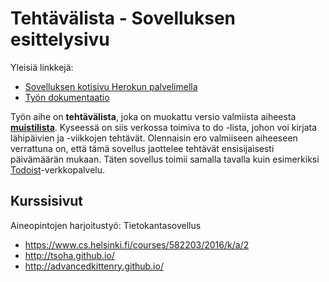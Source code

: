 # Tehtävälista - Sovelluksen esittelysivu

Yleisiä linkkejä:

* [Sovelluksen kotisivu Herokun palvelimella](http://tlist.herokuapp.com)
* [Työn dokumentaatio](doc/dokumentaatio.pdf)

Työn aihe on **tehtävälista**, joka on muokattu versio valmiista aiheesta **[muistilista](http://advancedkittenry.github.io/suunnittelu_ja_tyoymparisto/aiheet/Muistilista.html)**. Kyseessä on siis verkossa toimiva to do -lista, johon voi kirjata lähipäivien ja -viikkojen tehtävät. Olennaisin ero valmiiseen aiheeseen verrattuna on, että tämä sovellus jaottelee tehtävät ensisijaisesti päivämäärän mukaan. Täten sovellus toimii samalla tavalla kuin esimerkiksi [Todoist](http://todoist.com)-verkkopalvelu.

## Kurssisivut

Aineopintojen harjoitustyö: Tietokantasovellus

* https://www.cs.helsinki.fi/courses/582203/2016/k/a/2
* http://tsoha.github.io/
* http://advancedkittenry.github.io/